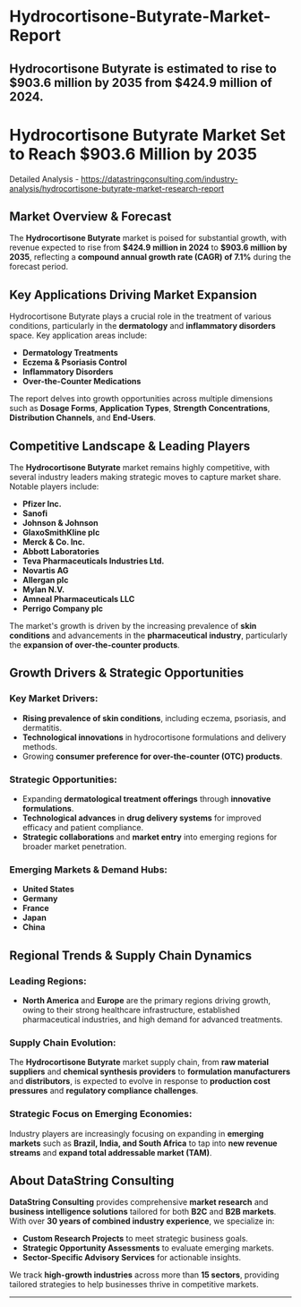 # Hydrocortisone-Butyrate-Market-Report
Hydrocortisone Butyrate is estimated to rise to $903.6 million by 2035 from $424.9 million of 2024.
---

# **Hydrocortisone Butyrate Market Set to Reach \$903.6 Million by 2035**

Detailed Analysis - https://datastringconsulting.com/industry-analysis/hydrocortisone-butyrate-market-research-report

## **Market Overview & Forecast**

The **Hydrocortisone Butyrate** market is poised for substantial growth, with revenue expected to rise from **\$424.9 million in 2024** to **\$903.6 million by 2035**, reflecting a **compound annual growth rate (CAGR) of 7.1%** during the forecast period.

## **Key Applications Driving Market Expansion**

Hydrocortisone Butyrate plays a crucial role in the treatment of various conditions, particularly in the **dermatology** and **inflammatory disorders** space. Key application areas include:

* **Dermatology Treatments**
* **Eczema & Psoriasis Control**
* **Inflammatory Disorders**
* **Over-the-Counter Medications**

The report delves into growth opportunities across multiple dimensions such as **Dosage Forms**, **Application Types**, **Strength Concentrations**, **Distribution Channels**, and **End-Users**.

## **Competitive Landscape & Leading Players**

The **Hydrocortisone Butyrate** market remains highly competitive, with several industry leaders making strategic moves to capture market share. Notable players include:

* **Pfizer Inc.**
* **Sanofi**
* **Johnson & Johnson**
* **GlaxoSmithKline plc**
* **Merck & Co. Inc.**
* **Abbott Laboratories**
* **Teva Pharmaceuticals Industries Ltd.**
* **Novartis AG**
* **Allergan plc**
* **Mylan N.V.**
* **Amneal Pharmaceuticals LLC**
* **Perrigo Company plc**

The market's growth is driven by the increasing prevalence of **skin conditions** and advancements in the **pharmaceutical industry**, particularly the **expansion of over-the-counter products**.

## **Growth Drivers & Strategic Opportunities**

### **Key Market Drivers:**

* **Rising prevalence of skin conditions**, including eczema, psoriasis, and dermatitis.
* **Technological innovations** in hydrocortisone formulations and delivery methods.
* Growing **consumer preference for over-the-counter (OTC) products**.

### **Strategic Opportunities:**

* Expanding **dermatological treatment offerings** through **innovative formulations**.
* **Technological advances** in **drug delivery systems** for improved efficacy and patient compliance.
* **Strategic collaborations** and **market entry** into emerging regions for broader market penetration.

### **Emerging Markets & Demand Hubs:**

* **United States**
* **Germany**
* **France**
* **Japan**
* **China**

## **Regional Trends & Supply Chain Dynamics**

### **Leading Regions:**

* **North America** and **Europe** are the primary regions driving growth, owing to their strong healthcare infrastructure, established pharmaceutical industries, and high demand for advanced treatments.

### **Supply Chain Evolution:**

The **Hydrocortisone Butyrate** market supply chain, from **raw material suppliers** and **chemical synthesis providers** to **formulation manufacturers** and **distributors**, is expected to evolve in response to **production cost pressures** and **regulatory compliance challenges**.

### **Strategic Focus on Emerging Economies:**

Industry players are increasingly focusing on expanding in **emerging markets** such as **Brazil, India, and South Africa** to tap into **new revenue streams** and **expand total addressable market (TAM)**.

## **About DataString Consulting**

**DataString Consulting** provides comprehensive **market research** and **business intelligence solutions** tailored for both **B2C** and **B2B markets**. With over **30 years of combined industry experience**, we specialize in:

* **Custom Research Projects** to meet strategic business goals.
* **Strategic Opportunity Assessments** to evaluate emerging markets.
* **Sector-Specific Advisory Services** for actionable insights.

We track **high-growth industries** across more than **15 sectors**, providing tailored strategies to help businesses thrive in competitive markets.

---
